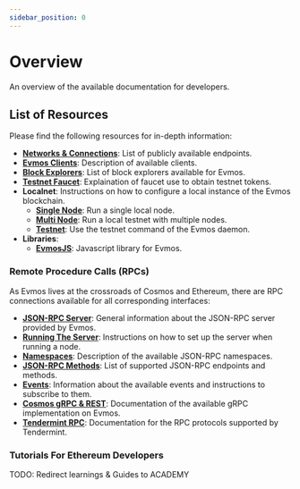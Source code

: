 ```yaml
---
sidebar_position: 0
---
```

# Overview

An overview of the available documentation for developers.

## List of Resources

Please find the following resources for in-depth information:

- **[Networks & Connections](/develop/networks)**: List of publicly available endpoints.
- **[Evmos Clients](/develop/build-a-dApp/clients/ethereum-JSON-RPC/clients)**: Description of available clients.
- **[Block Explorers](/develop/build-a-dApp/tools/block-explorers)**: List of block explorers available for Evmos.
- **[Testnet Faucet](/develop/testnet/faucet)**: Explaination of faucet use to obtain testnet tokens.
- **Localnet**: Instructions on how to configure a local instance of the Evmos blockchain.
  - **[Single Node](develop/build-a-dApp/run-a-node/single-node)**: Run a single local node.
  - **[Multi Node](develop/build-a-dApp/run-a-node/multi-nodes)**: Run a local testnet with multiple nodes.
  - **[Testnet](develop/build-a-dApp/run-a-node/testnet-commands)**: Use the testnet command of the Evmos daemon.
- **Libraries**:
  - **[EvmosJS](develop/build-a-dApp/tools/evmosjs)**: Javascript library for Evmos.

### Remote Procedure Calls (RPCs)

As Evmos lives at the crossroads of Cosmos and Ethereum, there are RPC connections available for all corresponding interfaces:

- **[JSON-RPC Server](develop/build-a-dApp/clients/ethereum-JSON-RPC/JSON-RPC)**: General information about the JSON-RPC server provided by Evmos.
- **[Running The Server](develop/build-a-dApp/clients/ethereum-JSON-RPC/running-the-server)**: Instructions on how to set up the server when running a node.
- **[Namespaces](develop/build-a-dApp/clients/ethereum-JSON-RPC/namespaces)**: Description of the available JSON-RPC namespaces.
- **[JSON-RPC Methods](develop/build-a-dApp/clients/ethereum-JSON-RPC/JSON-RPC-methods)**: List of supported JSON-RPC endpoints and methods.
- **[Events](develop/build-a-dApp/clients/ethereum-JSON-RPC/events)**: Information about the available events and instructions to subscribe to them.
- **[Cosmos gRPC & REST](https://api.evmos.org/)**: Documentation of the available gRPC implementation on Evmos.
- **[Tendermint RPC](https://docs.tendermint.com/v0.34/rpc/)**: Documentation for the RPC protocols supported by Tendermint.

### Tutorials For Ethereum Developers

TODO: Redirect learnings & Guides to ACADEMY
